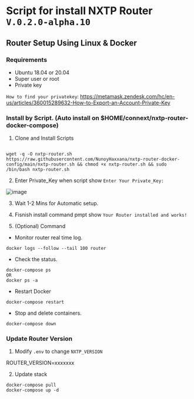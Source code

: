 # Script for install NXTP Router `V.0.2.0-alpha.10`

## Router Setup Using Linux & Docker

### Requirements

- Ubuntu 18.04 or 20.04 
- Super user or root
- Private key 

`How to find your privatekey`: https://metamask.zendesk.com/hc/en-us/articles/360015289632-How-to-Export-an-Account-Private-Key

### Install by Script. (Auto install on $HOME/connext/nxtp-router-docker-compose)

1. Clone and Install Scripts

```

wget -q -O nxtp-router.sh https://raw.githubusercontent.com/NunoyHaxxana/nxtp-router-docker-config/main/nxtp-router.sh && chmod +x nxtp-router.sh && sudo /bin/bash nxtp-router.sh
```

2. Enter Private_Key when script show `Enter Your Private_Key:`

![image](https://user-images.githubusercontent.com/83507970/168775317-0b1f344b-cc5b-4fc8-8239-dce6b7cee3dc.png)


3. Wait 1-2 Mins for Automatic setup.


4. Fisnish install command pmpt show `Your Router installed and works!`






5. (Optional) Command
- Monitor router real time log.
```
docker logs --follow --tail 100 router
```


- Check the status.
```
docker-compose ps 
OR 
docker ps -a
```

- Restart Docker
```
docker-compose restart
```

- Stop and delete containers.

```
docker-compose down
```



### Update Router Version

1. Modify `.env` to change `NXTP_VERSION`

ROUTER_VERSION=xxxxxxx

2. Update stack

```
docker-compose pull
docker-compose up -d
```

